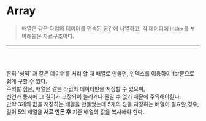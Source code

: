 # Array

> 배열은 같은 타입의 데이터를 연속된 공간에 나열하고, 각 데이터에 index를 부여해놓은 자료구조이다.

---

<br/>
<br/>

흔히 '성적' 과 같은 데이터를 처리 할 때 배열로 만들면, 인덱스를 이용하여 for문으로 쉽게 구할 수 있다.
<br/>
주의할 점은, 배열은 같은 타입의 데이터만을 저장할 수 있으며,<br/>선언과 동시에 그 길이가 고정되어 늘리거나 줄일 수 없기 때문에 주의해야한다.<br/>
만약 3개의 값을 저장하는 배열을 만들었는데 5개의 값을 저장하는 배열이 필요할 경우,<br/>
길이 5의 배열을 **새로 만든 후** 기존 배열의 값을 복사해야 한다.